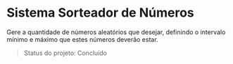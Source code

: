 <h1>Sistema Sorteador de Números</h1>

Gere a quantidade de números aleatórios que desejar, definindo o intervalo mínimo e máximo que estes números deverão estar.

> Status do projeto: Concluído
